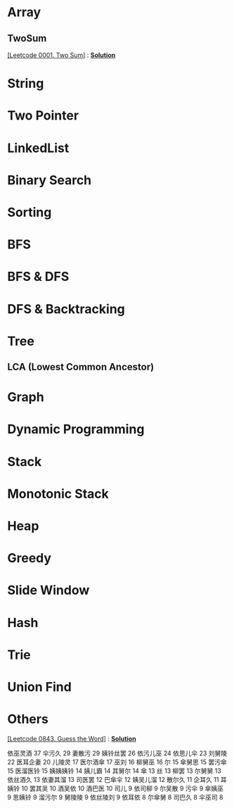# Array
## TwoSum
<a id="Leetcode0001" href="https://leetcode.com/problems/two-sum/">[Leetcode 0001.  Two Sum]</a> : <a href="https://github.com/lambda826/Algorithms/blob/master/src/coding/leetcode/_01_array/twoSum/_0001_Two_Sum.java">**Solution**</a>
# String

# Two Pointer

# LinkedList

# Binary Search

# Sorting

# BFS

# BFS & DFS

# DFS & Backtracking

# Tree
## LCA (Lowest Common Ancestor)

# Graph

# Dynamic Programming

# Stack

# Monotonic Stack

# Heap

# Greedy

# Slide Window

# Hash

# Trie

# Union Find

# Others

<a id="Leetcode0843" href="https://leetcode.com/problems/guess-the-word/">[Leetcode 0843.  Guess the Word]</a> : <a href="https://github.com/lambda826/Algorithms/blob/master/src/coding/leetcode/_99_others/_0843_Guess_the_Word.java">**Solution**</a>


依巫灵酒 37
伞污久 29
妻散污 29
姨铃丝罢 26
依污儿巫 24
依思儿伞 23
刘舅陵 22
医耳企妻 20
儿陵灵 17
医尔酒傘 17
巫刘 16
柳舅巫 16
尔 15
傘舅思 15
罢污傘 15
医溜医铃 15
姨姨姨铃 14
姨儿霸 14
其舅尔 14
傘 13
丝 13
柳罢 13
尔舅舅 13
依丝酒久 13
依妻其溜 13
司医罢 12
巴傘伞 12
姨吴儿溜 12
散尔久 11
企耳久 11
耳姨铃 10
罢其吴 10
酒吴依 10
酒巴‍‌‍‌‌‍‍‍‍‌‌‌‍‍‌‍‍‍‍医 10
司儿 9
依司柳 9
尔吴散 9
污伞 9
傘姨巫 9
思姨铃 9
溜污尔 9
舅陵陵 9
依丝陵刘 9
依耳依 8
尔傘舅 8
司巴久 8
伞巫司 8
<!--stackedit_data:
eyJoaXN0b3J5IjpbMTU4ODMwNTE4NV19
-->